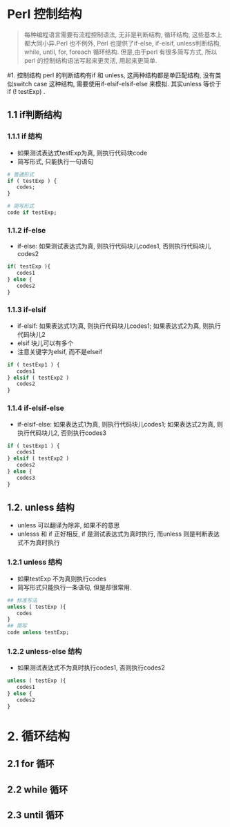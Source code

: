 # Perl 控制结构
> 每种编程语言需要有流程控制语法, 无非是判断结构, 循环结构, 这些基本上都大同小异.Perl 也不例外, Perl 也提供了if-else, if-elsif, unless判断结构, while, until, for, foreach 循环结构. 但是,由于perl 有很多简写方式, 所以perl 的控制结构语法写起来更灵活, 用起来更简单.

#1. 控制结构
perl 的判断结构有if 和 unless, 这两种结构都是单匹配结构, 没有类似switch case 这种结构, 需要使用if-elsif-elsif-else 来模拟. 其实unless 等价于 if (! testExp) .

## 1.1 if判断结构

### 1.1.1 if 结构
* 如果测试表达式testExp为真, 则执行代码块code
* 简写形式, 只能执行一句语句

```perl
# 普通形式
if ( testExp ) {
   codes;
}

# 简写形式
code if testExp;

```

### 1.1.2 if-else
* if-else: 如果测试表达式为真, 则执行代码块儿codes1, 否则执行代码块儿codes2
```perl
if( testExp ){
   codes1
} else {
   codes2
}
```

### 1.1.3 if-elsif
* if-elsif: 如果表达式1为真, 则执行代码块儿codes1; 如果表达式2为真, 则执行代码块儿2
* elsif 块儿可以有多个
* 注意关键字为elsif, 而不是elseif

```perl
if ( testExp1 ) {
   codes1
} elsif ( testExp2 )
   codes2
}
```

### 1.1.4 if-elsif-else
* if-elsif-else: 如果表达式1为真, 则执行代码块儿codes1; 如果表达式2为真, 则执行代码块儿2, 否则执行codes3

```perl
if ( testExp1 ) {
   codes1
} elsif ( testExp2 )
   codes2
} else {
   codes3
}
```

## 1.2. unless 结构
* unless 可以翻译为除非, 如果不的意思
* unlesss 和 if 正好相反, if 是测试表达式为真时执行, 而unless 则是判断表达式不为真时执行

### 1.2.1 unless 结构
* 如果testExp 不为真则执行codes
* 简写形式只能执行一条语句, 但是却很常用.
```perl
## 标准写法
unless ( testExp ){
   codes
}
## 简写
code unless testExp;
```

### 1.2.2 unless-else 结构
* 如果测试表达式不为真时执行codes1, 否则执行codes2

```perl
unless ( testExp ){
   codes1
} else {
   codes2
}

```

# 2. 循环结构
## 2.1 for 循环

## 2.2 while 循环

## 2.3 until 循环








